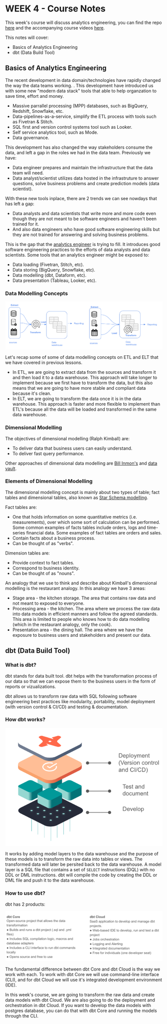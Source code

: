 # WEEK 4 - Course Notes

This week's course will discuss analytics engineering, you can find the repo  <a href="https://github.com/DataTalksClub/data-engineering-zoomcamp/tree/main/week_4_analytics_engineering" target="_blank">here</a> and the accompanying course videos <a href="https://www.youtube.com/watch?v=uF76d5EmdtU&list=PL3MmuxUbc_hJed7dXYoJw8DoCuVHhGEQb&index=36" target="_blank">here</a>.

This notes will cover:
- Basics of Analytics Engineering
- dbt (Data Build Tool)

## Basics of Analytics Engineering

The recent development in data domain/technologies have rapidly changed the way the data teams working. . This development have introduced us with some new "modern data stack" tools that able to help organzation to save time, effort and money. 
- Massive parrallel processing (MPP) databases, such as BigQuery, Redshift, Snowflake, etc.
- Data-pipelines-as-a-service, simplify the ETL process with tools such as Fivetran & Stitch.
- SQL first and version control systems tool such as Looker.
- Self service analytics tool, such as Mode.
- Data governance.

This development has also changed the way stakeholders consume the data, and left a gap in the roles we had in the data team. Previously we have:
- Data engineer prepares and maintain the infrastructure that the data team will need.
- Data analyst/scientist utilizes data hosted in the infrastruture to answer questions, solve business problems and create prediction models (data scientist).

With these new tools inplace, there are 2 trends we can see nowdays that has left a gap:
- Data analysts and data scientists that write more and more code even though they are not meant to be software engineers and haven't been trained for it. 
- And also data engineers who have good software engineering skills but they are not trained for answering and solving business problems.

This is the gap that the <a href="https://www.getdbt.com/what-is-analytics-engineering/" target="_blank">analytics engineer</a> is trying to fill. It introduces good software engineering practices to the efforts of data analysts and data scientists.
Some tools that an analytics engineer might be exposed to:
- Data loading (Fivetran, Stitch, etc).
- Data storing (BigQuery, Snowflake, etc).
- Data modelling (dbt, Dataform, etc).
- Data presentation (Tableau, Looker, etc).

### Data Modelling Concepts

![](images/data_modelling.png)

Let's recap some of some of data modelling concepts on ETL and ELT that we have covered in previous lessons.
- In ETL, we are going to extract data from the sources and transform it and then load it to a data warehouse. This approach will take longer to implement because we first have to transform the data, but this also means that we are going to have more stable and compliant data because it's clean.
- In ELT, we are going to transform the data once it is in the data warehouse. This approach is faster and more flexible to implement than ETL's   because all the data will be loaded and transformed in the same data warehouse.

### Dimensional Modelling

The objectives of dimensional modelling (Ralph Kimball) are:
- To deliver data that business users can easily understand.
- To deliver fast query performance.

Other approaches of dimensional data modelling are <a href="https://www.astera.com/type/blog/data-warehouse-concepts/" target="_blank">Bill Inmon's</a>  and <a href="https://en.wikipedia.org/wiki/Data_vault_modeling" target="_blank">data vault</a>.

### Elements of Dimensional Modelling

The dimensional modelling concept is mainly about two types of table; fact tables and dimensional tables, also known as <a href="https://en.wikipedia.org/wiki/Star_schema" target="_blank">Star Schema modelling</a>.

Fact tables are:
- One that holds information on some quantitative metrics (i.e. measurements), over which some sort of calculation can be performed. Some common examples of facts tables include orders, logs and time-series financial data. Some examples of fact tables are orders and sales.
- Contain facts about a business process.
- Can be thought of as "verbs".

Dimension tables are:
- Provide context to fact tables.
- Correspond to business identity.
- Can be thought of as "nouns".

An analogy that we use to think and describe about Kimball's dimensional modelling is the restaurant analogy. In this analogy we have 3 areas:
- Stage area - the kitchen storage. The area that contains raw data and not meant to exposed to everyone.
- Processing area - the kitchen. The area where we process the raw data into data models in efficient manners and follow the agreed standards. This area is limited to people who knows how to do data modelling (which in the restaurant analogy, only the cook).
- Presentation area - the dining hall. The area where we have the exposure to business users and stakeholders and present our data.


## dbt (Data Build Tool)

### What is dbt?

dbt stands for data built tool. dbt helps with the transformation process of our data so that we can expose them to the business users in the form of reports or vizualizations.

dbt allows us to transform raw data with SQL following software engineering best practices like modularity, portability, model deployment (with version control & CI/CD) and testing & documentation.

### How dbt works?

![](images/dbt_works.png)

It works by adding model layers to the data warehouse and the purpose of these models is to transform the raw data into tables or views. The transformed data will later be persited back to the data warehouse. A model layer is a SQL file that contains a set of `SELECT` instructions (DQL) with no DDL or DML instructions. dbt will compile the code by creating the DDL or DML file and push it to the data warehouse.

### How to use dbt?

dbt has 2 products:

![](images/dbt_products.png)

The fundamental difference between dbt Core and dbt Cloud is the way we work with each. To work with dbt Core we will use command-line interface (CLI), and for dbt Cloud we will use it's integrated development environment (IDE). 

[](images/to_do.png)

In this week's course, we are going to transform the raw data and create data models with dbt Cloud. We are also going to do the deployment and orchestration in dbt Cloud. If you want to develop the data models with postgres database, you can do that with dbt Core and running the models through the CLI. 

